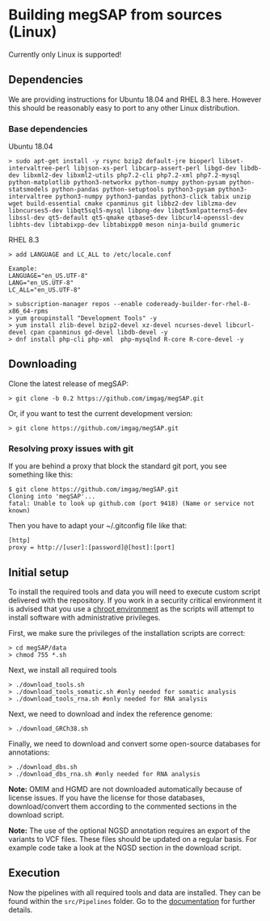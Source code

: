 # Building megSAP from sources (Linux)

Currently only Linux is supported!  

## Dependencies

We are providing instructions for Ubuntu 18.04 and RHEL 8.3 here. However this should be reasonably easy to port to any other Linux distribution.

### Base dependencies

Ubuntu 18.04

	> sudo apt-get install -y rsync bzip2 default-jre bioperl libset-intervaltree-perl libjson-xs-perl libcarp-assert-perl libgd-dev libdb-dev libxml2-dev libxml2-utils php7.2-cli php7.2-xml php7.2-mysql python-matplotlib python3-networkx python-numpy python-pysam python-statsmodels python-pandas python-setuptools python3-pysam python3-intervaltree python3-numpy python3-pandas python3-click tabix unzip wget build-essential cmake cpanminus git libbz2-dev liblzma-dev libncurses5-dev libqt5sql5-mysql libpng-dev libqt5xmlpatterns5-dev libssl-dev qt5-default qt5-qmake qtbase5-dev libcurl4-openssl-dev libhts-dev libtabixpp-dev libtabixpp0 meson ninja-build gnumeric
    
RHEL 8.3

	> add LANGUAGE and LC_ALL to /etc/locale.conf
    
	Example:
	LANGUAGE="en_US.UTF-8"
	LANG="en_US.UTF-8"
	LC_ALL="en_US.UTF-8"

	> subscription-manager repos --enable codeready-builder-for-rhel-8-x86_64-rpms
	> yum groupinstall "Development Tools" -y
	> yum install zlib-devel bzip2-devel xz-devel ncurses-devel libcurl-devel cpan cpanminus gd-devel libdb-devel -y
	> dnf install php-cli php-xml  php-mysqlnd R-core R-core-devel -y
    
## Downloading

Clone the latest release of megSAP:

	> git clone -b 0.2 https://github.com/imgag/megSAP.git

Or, if you want to test the current development version:

	> git clone https://github.com/imgag/megSAP.git

### Resolving proxy issues with git

If you are behind a proxy that block the standard git port, you see something like this:

    $ git clone https://github.com/imgag/megSAP.git
    Cloning into 'megSAP'...
    fatal: Unable to look up github.com (port 9418) (Name or service not known)

Then you have to adapt your ~/.gitconfig file like that:

    [http]
    proxy = http://[user]:[password]@[host]:[port]

## Initial setup

To install the required tools and data you will need to execute custom script delivered with the repository.
If you work in a security critical environment it is advised that you use a [chroot environment](https://help.ubuntu.com/community/BasicChroot) as the scripts will attempt to install software with administrative privileges.

First, we make sure the privileges of the installation scripts are correct:

	> cd megSAP/data
	> chmod 755 *.sh

Next, we install all required tools

	> ./download_tools.sh
	> ./download_tools_somatic.sh #only needed for somatic analysis
	> ./download_tools_rna.sh #only needed for RNA analysis

Next, we need to download and index the reference genome:
	
	> ./download_GRCh38.sh


Finally, we need to download and convert some open-source databases for annotations:

	> ./download_dbs.sh
	> ./download_dbs_rna.sh #only needed for RNA analysis

**Note:** OMIM and HGMD are not downloaded automatically because of license issues. If you have the license for those databases, download/convert them according to the commented sections in the download script.

**Note:** The use of the optional NGSD annotation requires an export of the variants to VCF files. These files should be updated on a regular basis. For example code take a look at the NGSD section in the download script.

## Execution

Now the pipelines with all required tools and data are installed. They can be found within the `src/Pipelines` folder. Go to the [documentation](../README.md) for further details.
